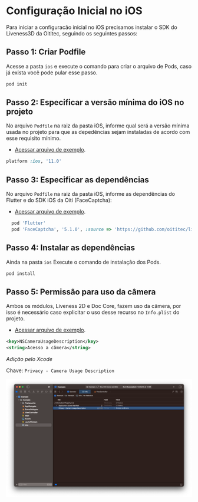 # Configuração Inicial no iOS

Para iniciar a configuracão inicial no iOS precisamos instalar o SDK do Liveness3D da Oititec, seguindo os seguintes passos:

## Passo 1: Criar Podfile

Acesse a pasta `ios` e execute o comando para criar o arquivo de Pods, caso já exista você pode pular esse passo.

```bash
pod init
```

## Passo 2: Especificar a versão mínima do iOS no projeto

No arquivo `Podfile` na raiz da pasta iOS, informe qual será a versão mínima usada no projeto para que as depedências sejam instaladas de acordo com esse requisito mínimo.

- [Acessar arquivo de exemplo](../../ios/Podfile).

```ruby
platform :ios, '11.0'
```

## Passo 3: Especificar as dependências

No arquivo `Podfile` na raiz da pasta iOS, informe as dependências do Flutter e do SDK iOS da Oiti (FaceCaptcha):

- [Acessar arquivo de exemplo](../../ios/Podfile).

```ruby
  pod 'Flutter'
  pod 'FaceCaptcha', '5.1.0', :source => 'https://github.com/oititec/liveness-ios-specs'
```

## Passo 4: Instalar as dependências

Ainda na pasta `ios` Execute o comando de instalação dos Pods.

```bash
pod install
```

## Passo 5: Permissão para uso da câmera

Ambos os módulos, Liveness 2D e Doc Core, fazem uso da câmera, por isso é necessário caso explicitar o uso desse recurso no `Info.plist` do projeto.

- [Acessar arquivo de exemplo](../../ios/Runner/Info.plist).

```xml
<key>NSCameraUsageDescription</key>
<string>Acesso a câmera</string>
```

_Adição pelo Xcode_

Chave: `Privacy - Camera Usage Description`

<div style="align:center;">
  <img src="../images/ios_camera_permission.png"/>
</div>